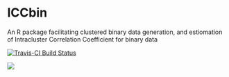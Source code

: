 # ICCbin
An R package facilitating clustered binary data generation, and estiomation of Intracluster Correlation Coefficient for binary data

[![Travis-CI Build Status](https://travis-ci.org/akhtarh/ICCbin.svg?branch=master)](https://travis-ci.org/akhtarh/ICCbin)

[![](https://cranlogs.r-pkg.org/badges/ICCbin)](https://cran.r-project.org/package=ICCbin)
